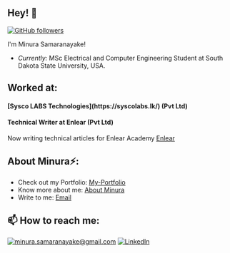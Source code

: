 
<h2>Hey! 👋</h2>

[![GitHub followers](https://img.shields.io/github/followers/laxmena.svg?style=social&label=Follow)](https://github.com/minurasam?tab=followers)

I'm Minura Samaranayake! 
- <i>Currently:</i> MSc Electrical and Computer Engineering Student at South Dakota State University, USA.


<h2>Worked at:</h2>

<h4> [Sysco LABS Technologies](https://syscolabs.lk/) (Pvt Ltd)</h4>
<h4>Technical Writer at Enlear (Pvt Ltd)</h4>

Now writing technical articles for Enlear Academy [Enlear](https://www.linkedin.com/company/enlear/posts/?feedView=all)



<h2> About Minura⚡:</h2>


 
- Check out my Portfolio: [My-Portfolio](https://minurasam.github.io/)
- Know more about me: [About Minura](https://www.linkedin.com/in/minura-samaranayake-2172923a/)
- Write to me: [Email](mailto:minura.samaranayake@gmail.com)

<h2>📫 How to reach me:</h2>

<a href="mailto:minura.samaranayake@gmail.com">![minura.samaranayake@gmail.com](https://img.shields.io/badge/Gmail-D14836?style=for-the-badge&logo=gmail&logoColor=white)</a> <a href="https://www.linkedin.com/in/minura-samaranayake-2172923a/">![LinkedIn](https://img.shields.io/badge/LinkedIn-0077B5?style=for-the-badge&logo=linkedin&logoColor=white)</a>
